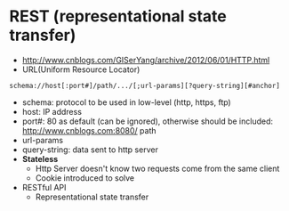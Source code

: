 # REST (representational state transfer)

- http://www.cnblogs.com/GISerYang/archive/2012/06/01/HTTP.html
- URL(Uniform Resource Locator) 
```
schema://host[:port#]/path/.../[;url-params][?query-string][#anchor]
```
- schema: protocol to be used in low-level (http, https, ftp)
- host: IP address
- port#: 80 as default (can be ignored), otherwise should be included: http://www.cnblogs.com:8080/
path
- url-params
- query-string: data sent to http server
- **Stateless**
	- Http Server doesn't know two requests come from the same client
	- Cookie introduced to solve
- RESTful API
	- Representational state transfer
